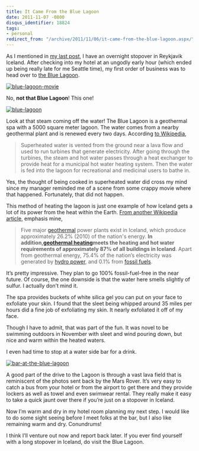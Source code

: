 ```yaml
---
title: It Came From the Blue Lagoon
date: 2011-11-07 -0800
disqus_identifier: 18824
tags:
- personal
redirect_from: "/archive/2011/11/06/it-came-from-the-blue-lagoon.aspx/"
---
```


As I mentioned in [my last post](https://haacked.com/archive/2011/10/31/beer-in-iceland.aspx "Beer in Iceland"), I have an overnight stopover in Reykjavik Iceland. After checking into my hotel at an ungodly early hour (which ended up being really late for me Seattle time), my first order of business was to head over to [the Blue Lagoon](http://www.bluelagoon.com/ "The Blue Lagoon").

[![blue-lagoon-movie](https://haacked.com/images/haacked_com/WindowsLiveWriter/It-Came-From-the-Blue-Lagoon_7635/blue-lagoon-movie_thumb.jpg "blue-lagoon-movie")](https://haacked.com/images/haacked_com/WindowsLiveWriter/It-Came-From-the-Blue-Lagoon_7635/blue-lagoon-movie_2.jpg)

No, **not that Blue Lagoon**! This one!

[![blue-lagoon](https://haacked.com/images/haacked_com/WindowsLiveWriter/It-Came-From-the-Blue-Lagoon_7635/blue-lagoon_thumb.jpg "blue-lagoon")](https://haacked.com/images/haacked_com/WindowsLiveWriter/It-Came-From-the-Blue-Lagoon_7635/blue-lagoon_2.jpg) 

Look at that steam coming off the water! The Blue Lagoon is a geothermal spa with a 5000 square meter lagoon. The water comes from a nearby geothermal plant and is renewed every two days. According [to Wikipedia](http://en.wikipedia.org/wiki/Blue_Lagoon_(geothermal_spa) "Wikipedia on the spa"),

> Superheated water is vented from the ground near a lava flow and used
> to run turbines that generate electricity. After going through the
> turbines, the steam and hot water passes through a heat exchanger to
> provide heat for a municipal hot water heating system. Then the water
> is fed into the lagoon for recreational and medicinal users to bathe
> in.

Yes, the thought of being cooked in superheated water did cross my mind since my manager reminded me of a scene from some crappy movie where that happened. Fortunately, that did not happen.

This method of heating the lagoon is just one example of how Iceland gets a lot of its power from the heat within the Earth. [From another Wikipedia article](http://en.wikipedia.org/wiki/Geothermal_power_in_Iceland "Geothermal power in Iceland"), emphasis mine,

> Five major [geothermal](http://en.wikipedia.org/wiki/Geothermal_power)
> power plants exist in Iceland, which produce approximately 26.2%
> (2010) of the nation's energy. **In addition,**[**geothermal
> heating**](http://en.wikipedia.org/wiki/Geothermal_heating)**meets the
> heating and hot water requirements of approximately 87% of all
> buildings in Iceland**. Apart from geothermal energy, 75.4% of the
> nation’s electricity was generated by [hydro
> power](http://en.wikipedia.org/wiki/Hydroelectricity), and 0.1% from
> [fossil fuels](http://en.wikipedia.org/wiki/Fossil_fuel).

It’s pretty impressive. They plan to go 100% fossil-fuel-free in the near future. Of course, the one downside is that the water here smells slightly of sulfur. I actually don’t mind it.

The spa provides buckets of white silica gel you can put on your face to exfoliate your skin. I found that the sleet being whipped around 35 miles per hours did a fine job of exfoliating my skin. It nearly exfoliated it off of my face.

Though I have to admit, that was part of the fun. It was novel to be swimming outdoors in November with sleet and wind pouring down, but nice and warm within the heated waters.

I even had time to stop at a water side bar for a drink.

[![bar-at-the-blue-lagoon](https://haacked.com/images/haacked_com/WindowsLiveWriter/It-Came-From-the-Blue-Lagoon_7635/bar-at-the-blue-lagoon_thumb.jpg "bar-at-the-blue-lagoon")](https://haacked.com/images/haacked_com/WindowsLiveWriter/It-Came-From-the-Blue-Lagoon_7635/bar-at-the-blue-lagoon_2.jpg)

A good part of the drive to the Lagoon is through a vast lava field that is reminiscent of the photos sent back by the Mars Rover. It’s very easy to catch a bus from your hotel or from the airport to get there and they provide lockers as well as towel and even swimwear rental. They really make it easy to take a quick jaunt over there if you’re just on a stopover in Iceland.

Now I’m warm and dry in my hotel room planning my next step. I would like to do some sight seeing before I meet folks at the bar, but I also like remaining warm and dry. Conundrums!

I think I’ll venture out now and report back later. If you ever find yourself with a long stopover in Iceland, do visit the Blue Lagoon.
